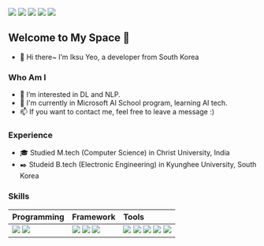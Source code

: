 <a href="https://github.com/yeoiksu"><img src="https://hits.seeyoufarm.com/api/count/incr/badge.svg?url=https%3A%2F%2Fgithub.com%2Fseondal&count_bg=%23858585&title_bg=%23000000&icon=github.svg&icon_color=%23E7E7E7&title=Visited&edge_flat=false)"/></a>
<a href='https://www.linkedin.com/in/iksu-yeo-b4830315a/' target='_blank'><img src="https://img.shields.io/badge/LinkedIn-0A66C2?style=flat-square&logo=linkedin&logoColor=white"/></a>
<a href="https://mail.google.com/" target='_blank'><img src="https://img.shields.io/badge/iksuyeo@gmail.com-EA4335?style=flat-square&logo=gmail&logoColor=white"/></a>
<a href="https://www.instagram.com/ik._.su/" target='_blank'><img src="https://img.shields.io/badge/Instagram-E4405F?style=flat-square&logo=instagram&logoColor=white"/></a>
<a href="https://www.facebook.com/iksu.yeo" target='_blank'><img src="https://img.shields.io/badge/Facebook-1877F2?style=flat-square&logo=facebook&logoColor=white"/></a>

## Welcome to My Space :rocket:
- 👋 Hi there~ I’m Iksu Yeo, a developer from South Korea

### Who Am I 
- 👀 I’m interested in DL and NLP.
- 🌱 I'm currently in Microsoft AI School program, learning AI tech. 
- 📫 If you want to contact me, feel free to leave a message :)

### Experience
- :mortar_board: Studied M.tech (Computer Science) in Christ University, India
- :black_nib: Studeid B.tech (Electronic Engineering) in Kyunghee University, South Korea

### Skills

| Programming | Framework | Tools |
| :---------- | :-------- | :---- | 
| <img src="https://img.shields.io/badge/Python-3776AB?style=flat-square&logo=Python&logoColor=white">   <img src="https://img.shields.io/badge/C++-00599C?style=flat-square&logo=c%2B%2B&logoColor=white"> | <img src="https://img.shields.io/badge/TensorFlow-FF6F00?style=flat-square&logo=TensorFlow&logoColor=white">  <img src="https://img.shields.io/badge/Keras-D00000?style=flat-square&logo=Keras&logoColor=white">  <img src="https://img.shields.io/badge/Docker-2496ED?style=flat-square&logo=Docker&logoColor=white"> | <img src="https://img.shields.io/badge/VS Code-007ACC?style=flat-square&logo=VisualStudioCode&logoColor=white">  <img src="https://img.shields.io/badge/Jupyter-F37626?style=flat-square&logo=Jupyter&logoColor=white">  <img src="https://img.shields.io/badge/MS Azure-0078D4?style=flat-square&logo=Microsoft Azure&logoColor=white">   <img src="https://img.shields.io/badge/PostgreSQL-4479A1?style=flat-square&logo=PostgreSQL&logoColor=white">  <img src="https://img.shields.io/badge/Arduino-00979D?style=flat-square&logo=Arduino&logoColor=white">|

<!--
  #### - Programming
<img src="https://img.shields.io/badge/JavaScript-F7DF1E?style=flat-square&logo=JavaScript&logoColor=white">
  #### - Framework

  #### - Tools
![Azure](https://img.shields.io/badge/Azure-%230072C6.svg?style=flat-square&logo=microsoftazure&logoColor=white)
<img src="https://img.shields.io/badge/MySQL-4479A1?style=flat-square&logo=MySQL&logoColor=white">      # MySQL
<img src="https://img.shields.io/badge/Github-181717?style=flat-square&logo=Github&logoColor=white">    # Github
  # Arduino
--!>
